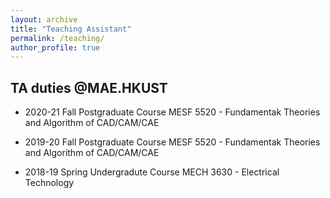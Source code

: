 ```yaml
---
layout: archive
title: "Teaching Assistant"
permalink: /teaching/
author_profile: true
---
```

## TA duties @MAE.HKUST

* 2020-21 Fall Postgraduate Course
    MESF 5520 - Fundamentak Theories and Algorithm of CAD/CAM/CAE

* 2019-20 Fall Postgraduate Course
    MESF 5520 - Fundamentak Theories and Algorithm of CAD/CAM/CAE

* 2018-19 Spring Undergradute Course
    MECH 3630 - Electrical Technology
